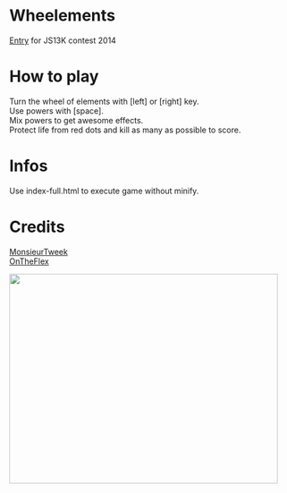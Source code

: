 Wheelements
===========

<a href="http://js13kgames.com/entries/wheelements">Entry</a> for JS13K contest 2014

How to play
===========
Turn the wheel of elements with [left] or [right] key.<br/>
Use powers with [space].<br/>
Mix powers to get awesome effects.<br/>
Protect life from red dots and kill as many as possible to score.

Infos
===========
Use index-full.html to execute game without minify.

Credits
===========
<a href="https://github.com/MonsieurTweek">MonsieurTweek</a><br/>
<a href="https://github.com/emilienregent">OnTheFlex</a>

<img src ="http://smile-engine.com/wheelements/wheel_of_power.jpg" width="480px" height="375px"/>
